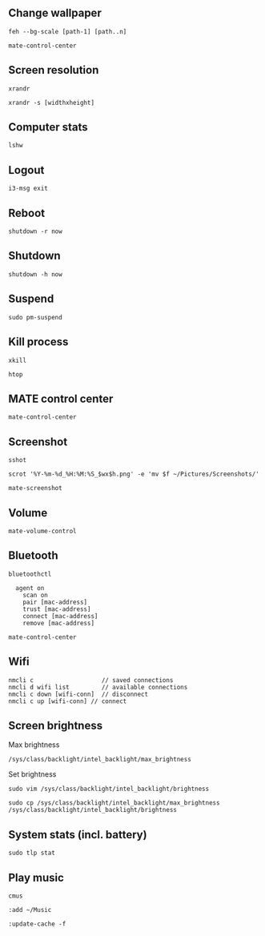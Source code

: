 ## Change wallpaper

    feh --bg-scale [path-1] [path..n]

    mate-control-center

## Screen resolution

    xrandr 
    
    xrandr -s [widthxheight]

## Computer stats

    lshw

## Logout
   
    i3-msg exit

## Reboot

    shutdown -r now

## Shutdown

    shutdown -h now

## Suspend
    
    sudo pm-suspend

## Kill process

    xkill

    htop

## MATE control center

    mate-control-center

## Screenshot

    sshot

    scrot '%Y-%m-%d_%H:%M:%S_$wx$h.png' -e 'mv $f ~/Pictures/Screenshots/'

    mate-screenshot

## Volume

    mate-volume-control

## Bluetooth

    bluetoothctl
      
      agent on
        scan on
        pair [mac-address]
        trust [mac-address]
        connect [mac-address]
        remove [mac-address]
    
    mate-control-center

## Wifi
    
    nmcli c                   // saved connections
    nmcli d wifi list         // available connections
    nmcli c down [wifi-conn]  // disconnect 
    nmcli c up [wifi-conn] // connect

## Screen brightness
  
  Max brightness

    /sys/class/backlight/intel_backlight/max_brightness
  
  Set brightness

    sudo vim /sys/class/backlight/intel_backlight/brightness

    sudo cp /sys/class/backlight/intel_backlight/max_brightness /sys/class/backlight/intel_backlight/brightness

## System stats (incl. battery)

    sudo tlp stat

## Play music
    
    cmus

    :add ~/Music

    :update-cache -f
